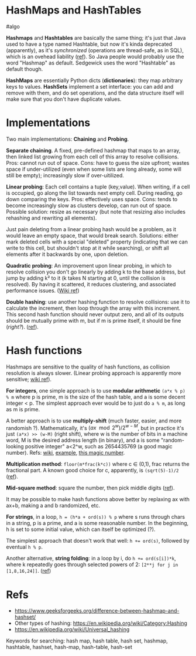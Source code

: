 # HashMaps and HashTables

#algo

**Hashmaps** and **Hashtables** are basically the same thing; it's just that Java used to have a type named Hashtable, but now it's kinda deprecated (apparently), as it's _synchronized_ (operations are thread-safe, as in SQL), which is an ovehead liability ([ref](https://stackoverflow.com/questions/47838841/hashtable-hashmap-hashset-hash-table-concept-in-java-collection-framework)). So Java people would probably use the word "Hashmap" as default. Sedgewick uses the word "Hashtable" as default though.

**HashMaps** are essentially Python dicts (**dictionaries**): they map arbitrary keys to values. **HashSets** implement a set interface: you can add and remove with them, and do set operations, and the data structure itself will make sure that you don't have duplicate values.

# Implementations

Two main implementations: **Chaining** and **Probing**.

**Separate chaining**. A fixed, pre-defined hashmap that maps to an array, then linked list growing from each cell of this array to resolve collisions. Pros: cannot run out of space. Cons: have to guess the size upfront; wastes space if under-utilized (even when some lists are long already, some will still be empty); increasingly slow if over-uitilized.

**Linear probing**: Each cell contains a tuple (key,value). When writing, if a cell is occupied, go along the list towards next empty cell. During reading, go down comparing the keys. Pros: effectively uses space. Cons: tends to become increasingly slow as clusters develop, can run out of space. Possible solution: resize as necessary (but note that resizing also includes rehashing and rewriting all elements).

Just pain deleting from a linear probing hash would be a problem, as it would leave an empty space, that would break search. Solutions: either mark deleted cells with a special "deleted" property (indicating that we can write to this cell, but shouldn't stop at it while searching), or shift all elements after it backwards by one, upon deletion.

**Quadratic probing**: An improvement upon linear probing, in which to resolve collision you don't go linearly by adding k to the base address, but jump by adding k² to it (k takes N starting at 0, until the collision is resolved). By having it scattered, it reduces clustering, and associated performance issues. ([Wiki ref](https://en.wikipedia.org/wiki/Quadratic_probing))

**Double hashing**: use another hashing function to resolve collisions: use it to calculate the increment, then loop through the array with this increment. This second hash function should never output zero, and all of its outputs should be mutually prime with m, but if m is prime itself, it should be fine (_right?_). ([ref](https://www.geeksforgeeks.org/double-hashing/)).

# Hash functions

Hashmaps are sensitive to the quality of hash functions, as collision resolution is always slower. (Linear probing approach is apparently more sensitive; [wiki ref](https://en.wikipedia.org/wiki/Linear_probing)).

**For integers**, one simple approach is to use **modular arithmetic** `(a*x % p) % m` where p is prime, m is the size of the hash table, and a is some decent integer < p. The simplest approach ever would be to just do `a % m`, as long as m is prime.

A better approach is to use **multiply-shift** (much faster, easier, and more randomish ?). Mathematically, it's $(ax \mod 2^w) / 2^{w-M}$, but in practice it's just `(a*x) >> (w-M)` (right shift), where w is the number of bits in a machine word, M is the desired address length (in binary), and a is some "random-looking positive integer" a<2^w, such as 2654435769 (a good magic number). Refs: [wiki](https://en.wikipedia.org/wiki/Universal_hashing), [example](https://stackoverflow.com/questions/28463794/knuths-multiplication-hash-function-via-bit-shifting), [this magic number](https://cstheory.stackexchange.com/questions/6193/what-is-special-about-232-phi-in-cryptography).

**Multiplication method**: `floor(m*frac(k*c))` where c ∈ (0,1), frac returns the fractional part. A known good choice for c, apparently, is `(sqrt(5)-1)/2` ([ref](https://www.geeksforgeeks.org/what-are-hash-functions-and-how-to-choose-a-good-hash-function/)).

**Mid-square method**: square the number, then pick middle digits ([ref](https://opendsa-server.cs.vt.edu/ODSA/Books/Everything/html/HashFuncExamp.html)).

It may be possible to make hash functions above better by replaxing ax with ax+b, making a and b randomized, etc.

**For strings**, in a loop, `h = (h*a + ord(s)) % p` where s runs through chars in a string, p is a prime, and a is some reasonable number. In the beginning, h is set to some initial value, which can itself be optimized (?). 

The simplest approach that doesn't work that well: `h += ord(s)`, followed by eventual `h % p`.

Another alternative, **string folding**: in a loop by i, do `h += ord(s[i])*k`, where k repeatedly goes through selected powers of 2: `[2**j for j in [1,8,16,24]]`. ([ref](https://opendsa-server.cs.vt.edu/ODSA/Books/Everything/html/HashFuncExamp.html))

# Refs

* https://www.geeksforgeeks.org/difference-between-hashmap-and-hashset/
* Other types of hashing: https://en.wikipedia.org/wiki/Category:Hashing
* https://en.wikipedia.org/wiki/Universal_hashing

Keywords for searching: hash map, hash table, hash set, hashmap, hashtable, hashset, hash-map, hash-table, hash-set